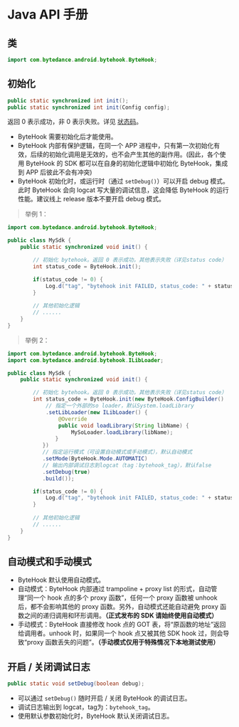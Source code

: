 # Java API 手册


## 类

```Java
import com.bytedance.android.bytehook.ByteHook;
```


## 初始化

```Java
public static synchronized int init();
public static synchronized int init(Config config);
```

返回 0 表示成功，非 0 表示失败。详见 [状态码](status_code.zh-CN.md)。

* ByteHook 需要初始化后才能使用。
* ByteHook 内部有保护逻辑，在同一个 APP 进程中，只有第一次初始化有效，后续的初始化调用是无效的，也不会产生其他的副作用。(因此，各个使用 ByteHook 的 SDK 都可以在自身的初始化逻辑中初始化 ByteHook，集成到 APP 后彼此不会有冲突)
* ByteHook 初始化时，或运行时（通过 `setDebug()`）可以开启 debug 模式。此时 ByteHook 会向 logcat 写大量的调试信息，这会降低 ByteHook 的运行性能。建议线上 release 版本不要开启 debug 模式。

> 举例 1：

```Java
import com.bytedance.android.bytehook.ByteHook;

public class MySdk {
    public static synchronized void init() {

        // 初始化 bytehook。返回 0 表示成功，其他表示失败（详见status code）
        int status_code = ByteHook.init();

        if(status_code != 0) {
            Log.d("tag", "bytehook init FAILED, status_code: " + status_code);
        }
                
        // 其他初始化逻辑
        // ......
    }
}
```

> 举例 2：

```Java
import com.bytedance.android.bytehook.ByteHook;
import com.bytedance.android.bytehook.ILibLoader;

public class MySdk {
    public static synchronized void init() {

        // 初始化 bytehook。返回 0 表示成功，其他表示失败（详见status code）
        int status_code = ByteHook.init(new ByteHook.ConfigBuilder()
            // 指定一个外部的so loader，默认System.loadLibrary
            .setLibLoader(new ILibLoader() {
                @Override
                public void loadLibrary(String libName) {
                    MySoLoader.loadLibrary(libName);
               }
           })
           // 指定运行模式（可设置自动模式或手动模式），默认自动模式
           .setMode(ByteHook.Mode.AUTOMATIC)
           // 输出内部调试日志到logcat（tag：bytehook_tag），默认false
           .setDebug(true)
           .build());

        if(status_code != 0) {
            Log.d("tag", "bytehook init FAILED, status_code: " + status_code);
        }
                
        // 其他初始化逻辑
        // ......
    }
}
```


## 自动模式和手动模式

* ByteHook 默认使用自动模式。
* 自动模式：ByteHook 内部通过 trampoline + proxy list 的形式，自动管理“同一个 hook 点的多个 proxy 函数”，任何一个 proxy 函数被 unhook 后，都不会影响其他的 proxy 函数。另外，自动模式还能自动避免 proxy 函数之间的递归调用和环形调用。**（正式发布的 SDK 请始终使用自动模式）**
* 手动模式：ByteHook 直接修改 hook 点的 GOT 表，将“原函数的地址”返回给调用者。unhook 时，如果同一个 hook 点又被其他 SDK hook 过，则会导致“proxy 函数丢失的问题”。**（手动模式仅用于特殊情况下本地测试使用）**


## 开启 / 关闭调试日志

```java
public static void setDebug(boolean debug);
```

* 可以通过 `setDebug()` 随时开启 / 关闭 ByteHook 的调试日志。
* 调试日志输出到 logcat，tag为：`bytehook_tag`。
* 使用默认参数初始化时，ByteHook 默认关闭调试日志。
